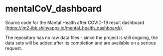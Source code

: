 # mentalCoV_dashboard
Source code for the Mantal Health after COVID-19 result dashboard (https://im2-ibk.shinyapps.io/mental_health_dashboard/).

The repository has no raw data files - since the project is still ongoing, the data sets will be added after its completion and are available on a serious request.
